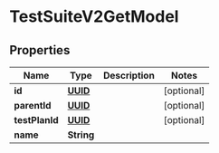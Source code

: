 # TestSuiteV2GetModel

## Properties
Name | Type | Description | Notes
------------ | ------------- | ------------- | -------------
**id** | [**UUID**](UUID.md) |  |  [optional]
**parentId** | [**UUID**](UUID.md) |  |  [optional]
**testPlanId** | [**UUID**](UUID.md) |  |  [optional]
**name** | **String** |  | 

